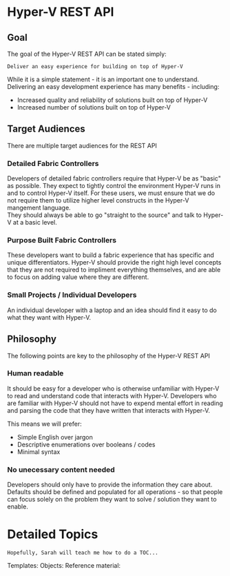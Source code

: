 ﻿# Hyper-V REST API #

## Goal ##

The goal of the Hyper-V REST API can be stated simply:

	Deliver an easy experience for building on top of Hyper-V
	
While it is a simple statement - it is an important one to understand.  Delivering an easy development experience has many benefits - including:
- Increased quality and reliability of solutions built on top of Hyper-V
- Increased number of solutions built on top of Hyper-V

## Target Audiences ##

There are multiple target audiences for the REST API

### Detailed Fabric Controllers ###

Developers of detailed fabric controllers require that Hyper-V be as "basic" as possible. 
They expect to tightly control the environment Hyper-V runs in and to control Hyper-V itself. 
For these users, we must ensure that we do not require them to utilize higher level constructs in the Hyper-V mangement language.  
They should always be able to go "straight to the source" and talk to Hyper-V at a basic level.

### Purpose Built Fabric Controllers ###

These developers want to build a fabric experience that has specific and unique differentiators.  Hyper-V should provide the right high level concepts that they are not required to impliment everything themselves, and are able to focus on adding value where they are different.

### Small Projects / Individual Developers ###

An individual developer with a laptop and an idea should find it easy to do what they want with Hyper-V.

## Philosophy ##

The following points are key to the philosophy of the Hyper-V REST API

### Human readable ###

It should be easy for a developer who is otherwise unfamiliar with Hyper-V to read and understand code that interacts with Hyper-V.
Developers who are familiar with Hyper-V should not have to expend mental effort in reading and parsing the code that they have written that interacts with Hyper-V.

This means we will prefer:
- Simple English over jargon
- Descriptive enumerations over booleans / codes
- Minimal syntax

### No unecessary content needed ###

Developers should only have to provide the information they care about.  Defaults should be defined and populated for all operations - so that people can focus solely on the problem they want to solve / solution they want to enable.

# Detailed Topics #

	Hopefully, Sarah will teach me how to do a TOC...

Templates:
Objects:
Reference material: